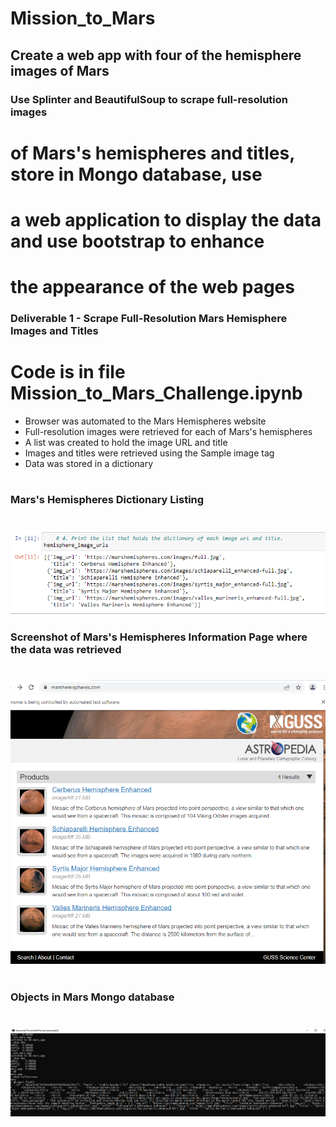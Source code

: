 # Mission_to_Mars
## Create a web app with four of the hemisphere images of Mars
### Use Splinter and BeautifulSoup to scrape full-resolution images
# of Mars's hemispheres and titles, store in Mongo database, use 
# a web application to display the data and use bootstrap to enhance
# the appearance of the web pages
### Deliverable 1 - Scrape Full-Resolution Mars Hemisphere Images and Titles
# Code is in file Mission_to_Mars_Challenge.ipynb
* Browser was automated to the Mars Hemispheres website 
* Full-resolution images were retrieved for each of Mars's hemispheres
* A list was created to hold the image URL and title
* Images and titles were retrieved using the Sample image tag
* Data was stored in a dictionary
#
### Mars's Hemispheres Dictionary Listing
#
![screenshot](https://github.com/jcsargis00/Mission_to_Mars/blob/main/images/hemisphereurls.PNG)
### Screenshot of Mars's Hemispheres Information Page where the data was retrieved
#
![screenshot](https://github.com/jcsargis00/Mission_to_Mars/blob/main/images/hemispheresimage.PNG)
#
### Objects in Mars Mongo database
#
![Mars Mongo](https://github.com/jcsargis00/Mission_to_Mars/blob/main/images/marsmongo.PNG)
#
